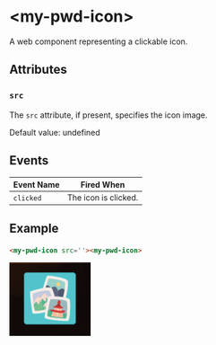 # &lt;my-pwd-icon&gt;

A web component representing a clickable icon.

## Attributes

### `src`

The `src` attribute, if present, specifies the icon image.

Default value: undefined

## Events

| Event Name | Fired When           |
| ---------- | -------------------- |
| `clicked` | The icon is clicked. |

## Example

```html
<my-pwd-icon src=''><my-pwd-icon>
```

![Example](../../../images/my-pwd-icon.gif)